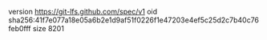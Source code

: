 version https://git-lfs.github.com/spec/v1
oid sha256:41f7e077a18e05a6b2e1d9af51f0226f1e47203e4ef5c25d2c7b40c76feb0fff
size 8201
